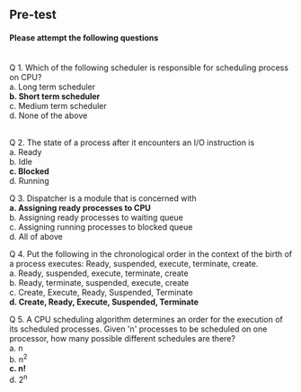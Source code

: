 ## <b> Pre-test</b>
#### Please attempt the following questions
<br>
Q 1. Which of the following scheduler is responsible for scheduling process on CPU?<br>
a. Long term scheduler<br>
<b>b. Short term scheduler</b><br>
c. Medium term scheduler<br>
d. None of the above<br><br>

Q 2. The state of a process after it encounters an I/O instruction is <br>
a. Ready<br>
b. Idle<br>
<b>c. Blocked</b><br>
d. Running<br>

Q 3. Dispatcher is a module that is concerned with <br>
<b>a. Assigning ready processes to CPU</b><br>
b. Assigning ready processes to waiting queue<br>
c. Assigning running processes to blocked queue<br>
d. All of above<br>

Q 4. Put the following in the chronological order in the context of the birth of a process executes: Ready, suspended, execute, terminate, create.<br>
a. Ready, suspended, execute, terminate, create<br>
b. Ready, terminate, suspended, execute, create<br>
c. Create, Execute, Ready, Suspended, Terminate<br>
<b>d. Create, Ready, Execute, Suspended, Terminate</b><br>

Q 5. A CPU scheduling algorithm determines an order for the execution of its scheduled processes. Given 'n' processes to be scheduled on one processor, how many possible different schedules are there? <br>
a. n<br>
b. n<sup>2</sup><br>
<b>c. n!</b><br>
d. 2<sup>n</sup><br>
